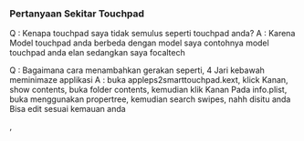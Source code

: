 ### Pertanyaan Sekitar Touchpad

Q : Kenapa touchpad saya tidak semulus seperti touchpad anda?
A : Karena Model touchpad anda berbeda dengan model saya contohnya model touchpad anda elan sedangkan saya focaltech

Q : Bagaimana cara menambahkan gerakan seperti, 4 Jari kebawah meminimaze applikasi
A : buka appleps2smarttouchpad.kext, klick Kanan, show contents, buka folder contents, kemudian klik Kanan Pada info.plist, buka menggunakan propertree, kemudian search swipes, nahh disitu anda Bisa edit sesuai kemauan anda

,
